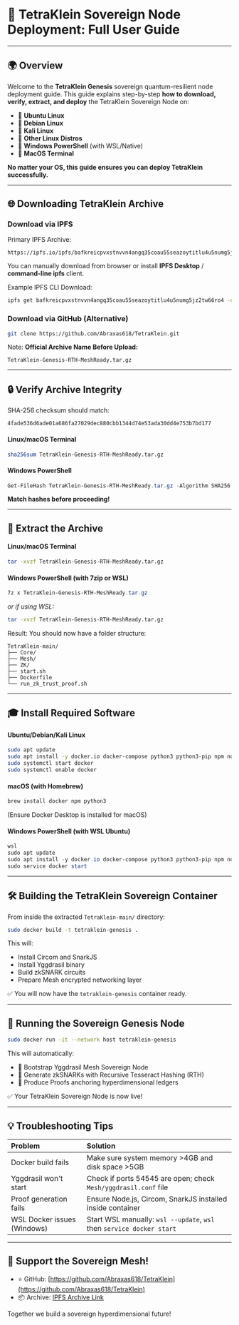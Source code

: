 # 🚀 TetraKlein Sovereign Node Deployment: Full User Guide

---

## 🌍 Overview

Welcome to the **TetraKlein Genesis** sovereign quantum-resilient node deployment guide.
This guide explains step-by-step **how to download, verify, extract, and deploy** the TetraKlein Sovereign Node on:

- 🔧 **Ubuntu Linux**
- 🔧 **Debian Linux**
- 🔧 **Kali Linux**
- 🔧 **Other Linux Distros**
- 🔧 **Windows PowerShell** (with WSL/Native)
- 🔧 **MacOS Terminal**

**No matter your OS, this guide ensures you can deploy TetraKlein successfully.**

---

## 🌐 Downloading TetraKlein Archive

### Download via IPFS

Primary IPFS Archive:
```
https://ipfs.io/ipfs/bafkreicpvxstnvvn4angq35coau55seazoytitlu4u5numg5jz2tw66ro4
```

You can manually download from browser or install **IPFS Desktop** / **command-line ipfs** client.

Example IPFS CLI Download:
```bash
ipfs get bafkreicpvxstnvvn4angq35coau55seazoytitlu4u5numg5jz2tw66ro4 -o TetraKlein-Genesis-RTH-MeshReady.tar.gz
```

### Download via GitHub (Alternative)
```bash
git clone https://github.com/Abraxas618/TetraKlein.git
```

Note: **Official Archive Name Before Upload:**
```
TetraKlein-Genesis-RTH-MeshReady.tar.gz
```

---

## 🔒 Verify Archive Integrity

SHA-256 checksum should match:
```
4fade536d6ade01a686fa27029dec880cbb1344d74e53ada30dd4e753b7bd177
```

#### Linux/macOS Terminal
```bash
sha256sum TetraKlein-Genesis-RTH-MeshReady.tar.gz
```

#### Windows PowerShell
```powershell
Get-FileHash TetraKlein-Genesis-RTH-MeshReady.tar.gz -Algorithm SHA256
```

**Match hashes before proceeding!**

---

## 🔢 Extract the Archive

#### Linux/macOS Terminal
```bash
tar -xvzf TetraKlein-Genesis-RTH-MeshReady.tar.gz
```

#### Windows PowerShell (with 7zip or WSL)
```powershell
7z x TetraKlein-Genesis-RTH-MeshReady.tar.gz
```
_or if using WSL:_
```bash
tar -xvzf TetraKlein-Genesis-RTH-MeshReady.tar.gz
```

Result: You should now have a folder structure:
```
TetraKlein-main/
├── Core/
├── Mesh/
├── ZK/
├── start.sh
├── Dockerfile
└── run_zk_trust_proof.sh
```

---

## 🎓 Install Required Software

#### Ubuntu/Debian/Kali Linux
```bash
sudo apt update
sudo apt install -y docker.io docker-compose python3 python3-pip npm nodejs build-essential wget
sudo systemctl start docker
sudo systemctl enable docker
```

#### macOS (with Homebrew)
```bash
brew install docker npm python3
```
(Ensure Docker Desktop is installed for macOS)

#### Windows PowerShell (with WSL Ubuntu)
```powershell
wsl
sudo apt update
sudo apt install -y docker.io docker-compose python3 python3-pip npm nodejs build-essential wget
sudo service docker start
```

---

## 🛠️ Building the TetraKlein Sovereign Container

From inside the extracted `TetraKlein-main/` directory:

```bash
sudo docker build -t tetraklein-genesis .
```

This will:
- Install Circom and SnarkJS
- Install Yggdrasil binary
- Build zkSNARK circuits
- Prepare Mesh encrypted networking layer

✅ You will now have the `tetraklein-genesis` container ready.

---

## 🔄 Running the Sovereign Genesis Node

```bash
sudo docker run -it --network host tetraklein-genesis
```

This will automatically:
- 📡 Bootstrap Yggdrasil Mesh Sovereign Node
- 🧰 Generate zkSNARKs with Recursive Tesseract Hashing (RTH)
- 🔢 Produce Proofs anchoring hyperdimensional ledgers

✅ Your TetraKlein Sovereign Node is now live!

---

## 💡 Troubleshooting Tips

| Problem | Solution |
|:--|:--|
| Docker build fails | Make sure system memory >4GB and disk space >5GB |
| Yggdrasil won't start | Check if ports 54545 are open; check `Mesh/yggdrasil.conf` file |
| Proof generation fails | Ensure Node.js, Circom, SnarkJS installed inside container |
| WSL Docker issues (Windows) | Start WSL manually: `wsl --update`, `wsl` then `service docker start` |

---

## 💚 Support the Sovereign Mesh!

- ⭐ GitHub: [https://github.com/Abraxas618/TetraKlein](https://github.com/Abraxas618/TetraKlein)
- 📦 Archive: [IPFS Archive Link](https://ipfs.io/ipfs/bafkreicpvxstnvvn4angq35coau55seazoytitlu4u5numg5jz2tw66ro4)

Together we build a sovereign hyperdimensional future!
